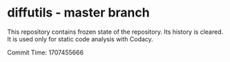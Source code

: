 # diffutils - master branch

This repository contains frozen state of the repository.
Its history is cleared. It is used only for static code
analysis with Codacy.

Commit Time: 1707455666